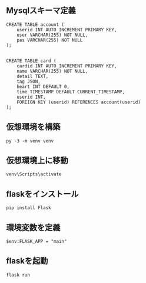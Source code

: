 ## Mysqlスキーマ定義
```
CREATE TABLE account (
    userid INT AUTO_INCREMENT PRIMARY KEY,
    user VARCHAR(255) NOT NULL,
    pas VARCHAR(255) NOT NULL
);


CREATE TABLE card (
    cardid INT AUTO_INCREMENT PRIMARY KEY,
    name VARCHAR(255) NOT NULL,
    detail TEXT,
    tag JSON,  
    heart INT DEFAULT 0,
    time TIMESTAMP DEFAULT CURRENT_TIMESTAMP,
    userid INT,
    FOREIGN KEY (userid) REFERENCES account(userid) 
);

```

## 仮想環境を構築
```
py -3 -m venv venv
```
## 仮想環境上に移動
```
venv\Scripts\activate
```
## flaskをインストール
```
pip install Flask
```


## 環境変数を定義
```
$env:FLASK_APP = "main"
```

## flaskを起動
```
flask run
```
